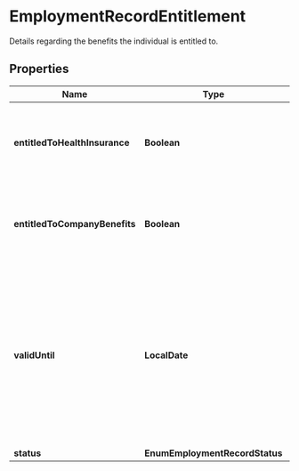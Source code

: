 

# EmploymentRecordEntitlement

Details regarding the benefits the individual is entitled to.

## Properties

| Name | Type | Description | Notes |
|------------ | ------------- | ------------- | -------------|
|**entitledToHealthInsurance** | **Boolean** | Indicated whether or not the individual is entitled to health insurance.  |  [optional] |
|**entitledToCompanyBenefits** | **Boolean** | Indicates whether or not the individual is entitled to company benefits.  |  [optional] |
|**validUntil** | **LocalDate** | Date until when the individual is covered by health insurance and/or company benefits. If &#x60;null&#x60; the employee is currently working and no end date is required.  |  [optional] |
|**status** | **EnumEmploymentRecordStatus** |  |  [optional] |



